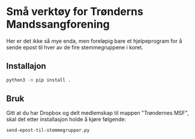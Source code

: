 # Små verktøy for Trønderns Mandssangforening

Her er det ikke så mye enda, men foreløpig bare et hjelpeprogram for å sende
epost til hver av de fire stemmegruppene i koret.

## Installajon

```sh
python3 -m pip install .
```

## Bruk

Gitt at du har Dropbox og delt medlemskap til mappen "Trøndernes MSF", skal det
etter installasjon holde å kjøre følgende:

```sh
send-epost-til-stemmegrupper.py
```
